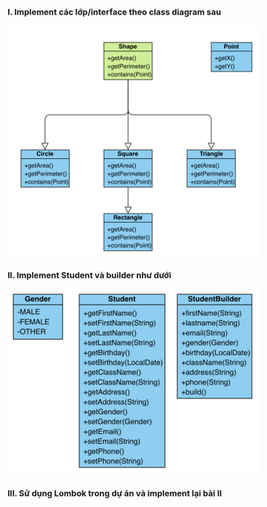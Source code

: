 ### I. Implement các lớp/interface theo class diagram sau

![Class diagram](/Images/OOP1.png)

### II. Implement Student và builder như dưới

![Class diagram](/Images/OOP2.png)

### III. Sử dụng Lombok trong dự án và implement lại bài II


